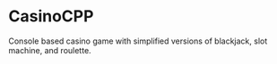 # CasinoCPP
Console based casino game with simplified versions of blackjack, slot machine, and roulette.
